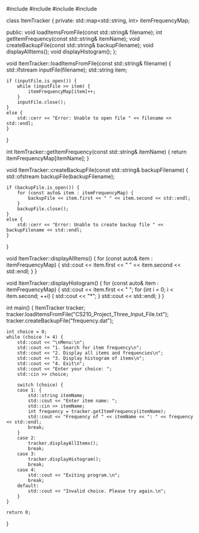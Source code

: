 #include <iostream>
#include <fstream>
#include <map>
#include <string>

class ItemTracker {
private:
    std::map<std::string, int> itemFrequencyMap;

public:
    void loadItemsFromFile(const std::string& filename);
    int getItemFrequency(const std::string& itemName);
    void createBackupFile(const std::string& backupFilename);
    void displayAllItems();
    void displayHistogram();
};

void ItemTracker::loadItemsFromFile(const std::string& filename) {
    std::ifstream inputFile(filename);
    std::string item;

    if (inputFile.is_open()) {
        while (inputFile >> item) {
            itemFrequencyMap[item]++;
        }
        inputFile.close();
    }
    else {
        std::cerr << "Error: Unable to open file " << filename << std::endl;
    }
}

int ItemTracker::getItemFrequency(const std::string& itemName) {
    return itemFrequencyMap[itemName];
}

void ItemTracker::createBackupFile(const std::string& backupFilename) {
    std::ofstream backupFile(backupFilename);

    if (backupFile.is_open()) {
        for (const auto& item : itemFrequencyMap) {
            backupFile << item.first << " " << item.second << std::endl;
        }
        backupFile.close();
    }
    else {
        std::cerr << "Error: Unable to create backup file " << backupFilename << std::endl;
    }
}

void ItemTracker::displayAllItems() {
    for (const auto& item : itemFrequencyMap) {
        std::cout << item.first << " " << item.second << std::endl;
    }
}

void ItemTracker::displayHistogram() {
    for (const auto& item : itemFrequencyMap) {
        std::cout << item.first << " ";
        for (int i = 0; i < item.second; ++i) {
            std::cout << "*";
        }
        std::cout << std::endl;
    }
}

int main() {
    ItemTracker tracker;
    tracker.loadItemsFromFile("CS210_Project_Three_Input_File.txt");
    tracker.createBackupFile("frequency.dat");

    int choice = 0;
    while (choice != 4) {
        std::cout << "\nMenu:\n";
        std::cout << "1. Search for item frequency\n";
        std::cout << "2. Display all items and frequencies\n";
        std::cout << "3. Display histogram of items\n";
        std::cout << "4. Exit\n";
        std::cout << "Enter your choice: ";
        std::cin >> choice;

        switch (choice) {
        case 1: {
            std::string itemName;
            std::cout << "Enter item name: ";
            std::cin >> itemName;
            int frequency = tracker.getItemFrequency(itemName);
            std::cout << "Frequency of " << itemName << ": " << frequency << std::endl;
            break;
        }
        case 2:
            tracker.displayAllItems();
            break;
        case 3:
            tracker.displayHistogram();
            break;
        case 4:
            std::cout << "Exiting program.\n";
            break;
        default:
            std::cout << "Invalid choice. Please try again.\n";
        }
    }

    return 0;
}
